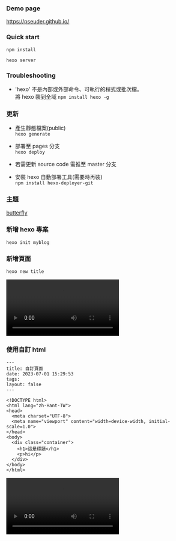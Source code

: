 ### Demo page

https://pseuder.github.io/

### Quick start

```
npm install

hexo server
```

### Troubleshooting

- 'hexo' 不是內部或外部命令、可執行的程式或批次檔。  
  將 hexo 裝到全域 `npm install hexo -g`

### 更新

- 產生靜態檔案(public)  
  `hexo generate`

- 部署至 pages 分支  
  `hexo deploy`

- 若需更新 source code 需推至 master 分支

- 安裝 hexo 自動部署工具(需要時再裝)  
  `npm install hexo-deployer-git`

### 主題

[butterfly](https://butterfly.js.org/posts/21cfbf15/#%E5%AE%89%E8%A3%9D)

### 新增 hexo 專案

`hexo init myblog`

### 新增頁面

`hexo new title`

<video src="https://youtu.be/m09tuQxB8_s" controls>
  Your browser does not support the video tag.
</video>


### 使用自訂 html

```
---
title: 自訂頁面
date: 2023-07-01 15:29:53
tags:
layout: false
---

<!DOCTYPE html>
<html lang="zh-Hant-TW">
<head>
  <meta charset="UTF-8">
  <meta name="viewport" content="width=device-width, initial-scale=1.0">
</head>
<body>
  <div class="container">
    <h1>這是標題</h1>
    <p>hi</p>
  </div>
</body>
</html>
```


<video src="[https://example.com/video.mp4](https://youtu.be/m09tuQxB8_s)" controls>
  Your browser does not support the video tag.
</video>
